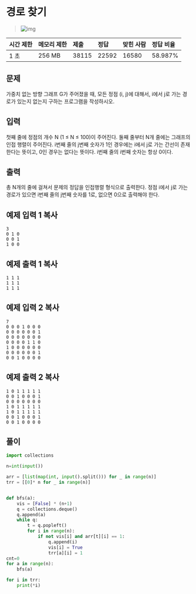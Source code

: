 # 경로 찾기

> ![img](https://d2gd6pc034wcta.cloudfront.net/tier/10.svg) 

| 시간 제한 | 메모리 제한 | 제출  | 정답  | 맞힌 사람 | 정답 비율 |
| :-------- | :---------- | :---- | :---- | :-------- | :-------- |
| 1 초      | 256 MB      | 38115 | 22592 | 16580     | 58.987%   |

## 문제

가중치 없는 방향 그래프 G가 주어졌을 때, 모든 정점 (i, j)에 대해서, i에서 j로 가는 경로가 있는지 없는지 구하는 프로그램을 작성하시오.

## 입력

첫째 줄에 정점의 개수 N (1 ≤ N ≤ 100)이 주어진다. 둘째 줄부터 N개 줄에는 그래프의 인접 행렬이 주어진다. i번째 줄의 j번째 숫자가 1인 경우에는 i에서 j로 가는 간선이 존재한다는 뜻이고, 0인 경우는 없다는 뜻이다. i번째 줄의 i번째 숫자는 항상 0이다.

## 출력

총 N개의 줄에 걸쳐서 문제의 정답을 인접행렬 형식으로 출력한다. 정점 i에서 j로 가는 경로가 있으면 i번째 줄의 j번째 숫자를 1로, 없으면 0으로 출력해야 한다.

## 예제 입력 1 복사

```
3
0 1 0
0 0 1
1 0 0
```

## 예제 출력 1 복사

```
1 1 1
1 1 1
1 1 1
```

## 예제 입력 2 복사

```
7
0 0 0 1 0 0 0
0 0 0 0 0 0 1
0 0 0 0 0 0 0
0 0 0 0 1 1 0
1 0 0 0 0 0 0
0 0 0 0 0 0 1
0 0 1 0 0 0 0
```

## 예제 출력 2 복사

```
1 0 1 1 1 1 1
0 0 1 0 0 0 1
0 0 0 0 0 0 0
1 0 1 1 1 1 1
1 0 1 1 1 1 1
0 0 1 0 0 0 1
0 0 1 0 0 0 0
```

## 풀이

```python
import collections

n=int(input())

arr = [list(map(int, input().split())) for _ in range(n)]
trr = [[0]* n for _ in range(n)]


def bfs(a):
    vis = [False] * (n+1)
    q = collections.deque()
    q.append(a)
    while q:
        t = q.popleft()
        for i in range(n):
            if not vis[i] and arr[t][i] == 1:
                q.append(i)
                vis[i] = True
                trr[a][i] = 1
cnt=0
for a in range(n):
    bfs(a)

for i in trr:
    print(*i)
```

